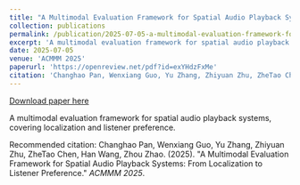 ```yaml
---
title: "A Multimodal Evaluation Framework for Spatial Audio Playback Systems: From Localization to Listener Preference"
collection: publications
permalink: /publication/2025-07-05-a-multimodal-evaluation-framework-for-spatial-audio-playback-systems
excerpt: 'A multimodal evaluation framework for spatial audio playback systems, covering localization and listener preference.'
date: 2025-07-05
venue: 'ACMMM 2025'
paperurl: 'https://openreview.net/pdf?id=exYHdzFxMe'
citation: 'Changhao Pan, Wenxiang Guo, Yu Zhang, Zhiyuan Zhu, ZheTao Chen, Han Wang, Zhou Zhao. (2025). &quot;A Multimodal Evaluation Framework for Spatial Audio Playback Systems: From Localization to Listener Preference.&quot; <i>ACMMM 2025</i>.'
---
```


<a href='https://openreview.net/pdf?id=exYHdzFxMe'>Download paper here</a>

A multimodal evaluation framework for spatial audio playback systems, covering localization and listener preference.

Recommended citation: Changhao Pan, Wenxiang Guo, Yu Zhang, Zhiyuan Zhu, ZheTao Chen, Han Wang, Zhou Zhao. (2025). "A Multimodal Evaluation Framework for Spatial Audio Playback Systems: From Localization to Listener Preference." <i>ACMMM 2025</i>.